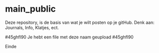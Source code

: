 # main_public

Deze repository, is de basis van wat je wilt posten op je gitHub. 
Denk aan: Journals, Info, Klatjes, ect. 

#45ghfl90
Je hebt een file met deze naam geupload #45ghfl90

Einde
